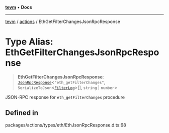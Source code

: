 [**tevm**](../../README.md) • **Docs**

***

[tevm](../../modules.md) / [actions](../README.md) / EthGetFilterChangesJsonRpcResponse

# Type Alias: EthGetFilterChangesJsonRpcResponse

> **EthGetFilterChangesJsonRpcResponse**: [`JsonRpcResponse`](../../index/type-aliases/JsonRpcResponse.md)\<`"eth_getFilterChanges"`, `SerializeToJson`\<[`FilterLog`](FilterLog.md)\>[], `string` \| `number`\>

JSON-RPC response for `eth_getFilterChanges` procedure

## Defined in

packages/actions/types/eth/EthJsonRpcResponse.d.ts:68
